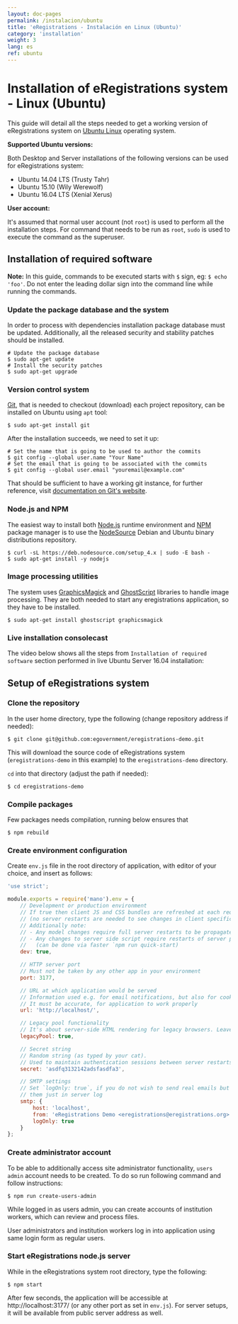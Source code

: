 ```yaml
---
layout: doc-pages
permalink: /instalacion/ubuntu
title: 'eRegistrations - Instalación en Linux (Ubuntu)'
category: 'installation'
weight: 3
lang: es
ref: ubuntu
---
```


# Installation of eRegistrations system - Linux (Ubuntu)

This guide will detail all the steps needed to get a working version of eRegistrations system on [Ubuntu Linux](www.ubuntu.com/) operating system.

**Supported Ubuntu versions:**

Both Desktop and Server installations of the following versions can be used for eRegistrations system:

* Ubuntu 14.04 LTS (Trusty Tahr)
* Ubuntu 15.10 (Wily Werewolf)
* Ubuntu 16.04 LTS (Xenial Xerus)

**User account:**

It's assumed that normal user account (not `root`) is used to perform all the installation steps. For command that needs to be run as `root`, `sudo` is used to execute the command as the superuser.

## Installation of required software

**Note:** In this guide, commands to be executed starts with `$` sign, eg: `$ echo 'foo'`. Do not enter the leading dollar sign into the command line while running the commands.

### Update the package database and the system

In order to process with dependencies installation package database must be updated. Additionally, all the released security and stability patches should be installed.

```console
# Update the package database
$ sudo apt-get update
# Install the security patches
$ sudo apt-get upgrade
```

### Version control system

[Git](https://git-scm.com/), that is needed to checkout (download) each project repository, can be installed on Ubuntu using `apt` tool:

```console
$ sudo apt-get install git
```

After the installation succeeds, we need to set it up:

```console
# Set the name that is going to be used to author the commits
$ git config --global user.name "Your Name"
# Set the email that is going to be associated with the commits
$ git config --global user.email "youremail@example.com"
```

That should be sufficient to have a working git instance, for further reference, visit [documentation on Git's website](https://git-scm.com/doc).

### Node.js and NPM

The easiest way to install both [Node.js](http://nodejs.org/) runtime environment and [NPM](https://www.npmjs.com/) package manager is to use the [NodeSource](https://nodesource.com/) Debian and Ubuntu binary distributions repository.

```console
$ curl -sL https://deb.nodesource.com/setup_4.x | sudo -E bash -
$ sudo apt-get install -y nodejs
```

### Image processing utilities

The system uses [GraphicsMagick](http://www.graphicsmagick.org/) and [GhostScript](http://www.ghostscript.com/) libraries to handle image processing. They are both needed to start any eregistrations application, so they have to be installed.

```console
$ sudo apt-get install ghostscript graphicsmagick
```

### Live installation consolecast

The video below shows all the steps from `Installation of required software` section performed in live Ubuntu Server 16.04 installation:

<script type="text/javascript" src="https://asciinema.org/a/6rhohyhwfb9qqvysy0whq4gti.js" id="asciicast-6rhohyhwfb9qqvysy0whq4gti" async></script>

## Setup of eRegistrations system

### Clone the repository

In the user home directory, type the following (change repository address if needed):

```console
$ git clone git@github.com:egovernment/eregistrations-demo.git
```

This will download the source code of eRegistrations system (`eregistrations-demo` in this example) to the `eregistrations-demo` directory.

`cd` into that directory (adjust the path if needed):

```console
$ cd eregistrations-demo
```

### Compile packages

Few packages needs compilation, running below ensures that

```console
$ npm rebuild
```

### Create environment configuration

Create `env.js` file in the root directory of application, with editor of your choice, and insert as follows:

```javascript
'use strict';

module.exports = require('mano').env = {
	// Development or production environment
	// If true then client JS and CSS bundles are refreshed at each request
	// (no server restarts are needed to see changes in client specific code)
	// Additionally note:
	// - Any model changes require full server restarts to be propagated
	// - Any changes to server side script require restarts of server process
	//   (can be done via faster `npm run quick-start)
	dev: true,

	// HTTP server port
	// Must not be taken by any other app in your environment
	port: 3177,

	// URL at which application would be served
	// Information used e.g. for email notifications, but also for cookies resolution
	// It must be accurate, for application to work properly
	url: 'http://localhost/',

	// Legacy pool functionality
	// It's about server-side HTML rendering for legacy browsers. Leave it to 'true'
	legacyPool: true,

	// Secret string
	// Random string (as typed by your cat).
	// Used to maintain authentication sessions between server restarts
	secret: 'asdfq3132142adsfasdfa3',

	// SMTP settings
	// Set `logOnly: true`, if you do not wish to send real emails but prefer to see
	// them just in server log
	smtp: {
		host: 'localhost',
		from: 'eRegistrations Demo <eregistrations@eregistrations.org>',
		logOnly: true
	}
};
```

### Create administrator account

To be able to additionally access site administrator functionality, `users admin` account needs to be created. To do so run following command and follow instructions:

```console
$ npm run create-users-admin
```

While logged in as users admin, you can create accounts of institution workers, which can review and process files.

User administrators and institution workers log in into application using same login form as regular users.

### Start eRegistrations node.js server

While in the eRegistrations system root directory, type the following:

```console
$ npm start
```

After few seconds, the application will be accessible at http://localhost:3177/ (or any other port as set in `env.js`). For server setups, it will be available from public server address as well.
